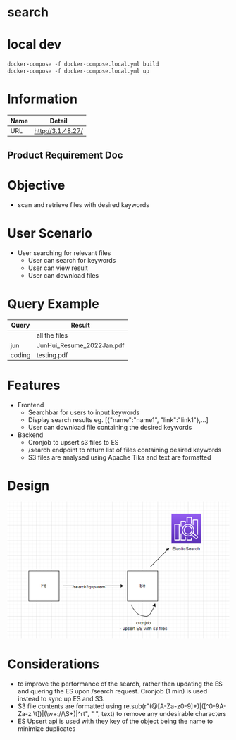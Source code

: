# search

# local dev

```
docker-compose -f docker-compose.local.yml build
docker-compose -f docker-compose.local.yml up
```

# Information

| Name | Detail            |
| ---- | ----------------- |
| URL  | http://3.1.48.27/ |

## Product Requirement Doc

# Objective

- scan and retrieve files with desired keywords

# User Scenario

- User searching for relevant files
  - User can search for keywords
  - User can view result
  - User can download files

# Query Example

| Query  | Result                    |
| ------ | ------------------------- |
|        | all the files             |
| jun    | JunHui_Resume_2022Jan.pdf |
| coding | testing.pdf               |

# Features

- Frontend
  - Searchbar for users to input keywords
  - Display search results eg. [{"name":"name1", "link":"link1"},...]
  - User can download file containing the desired keywords
- Backend
  - Cronjob to upsert s3 files to ES
  - /search endpoint to return list of files containing desired keywords
  - S3 files are analysed using Apache Tika and text are formatted

# Design

![Alt text](./design.png)

# Considerations

- to improve the performance of the search, rather then updating the ES and quering the ES upon /search request. Cronjob (1 min) is used instead to sync up ES and S3.
- S3 file contents are formatted using re.sub(r"(@\[A-Za-z0-9]+)|([^0-9A-Za-z \t])|(\w+:\/\/\S+)|^rt", " ", text) to remove any undesirable characters
- ES Upsert api is used with they key of the object being the name to minimize duplicates

